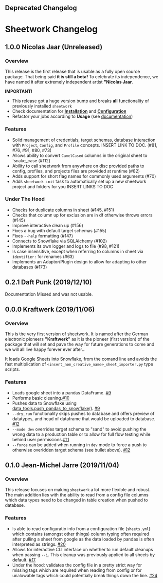 Deprecated Changelog
----
# Sheetwork Changelog

## 1.0.0 Nicolas Jaar (Unreleased)

### Overview

This release is the first release that is usable as a fully open source package. That being said **it is still a beta!**
To celebrate its independence, we have named it after extremely independent artist **"Nicolas Jaar**.

**IMPORTANT!**

- This release got a huge version bump and breaks **all** functionality of previously installed `sheetwork`
- Check documentation for [**Installation**](https://bastienboutonnet.gitbook.io/sheetwork/installation-and-configuration/installation) and [**Configuration**](https://bastienboutonnet.gitbook.io/sheetwork/installation-and-configuration/untitled)
- Refactor your jobs according to **Usage** (see [documentation](https://bastienboutonnet.gitbook.io/sheetwork/))

### Features

- Solid management of credentials, target schemas, database interaction with `Project`, `Config`, and `Profile` concepts. INSERT LINK TO DOC. (#81, #76, #91, #80, #73)
- Allows ability to convert `CamelCased` columns in the original sheet to `snake_case (#112)
- Ability to call sheetwork from anywhere on disc provided paths to config, profiles, and projects files are provided at runtime (#82)
- Adds support for short flag names for commonly used arguments (#70)
- Adds `sheetwork init` task to automatically set up a new sheetwork project and folders for you INSERT LINKS TO DOC

### Under The Hood

- Checks for duplicate columns in sheet (#145, #151)
- Checks that column up for exclusion are in df otherwise throws errors (#145)
- Improve interactive clean up (#156)
- Fixes a bug with default target schemas (#155)
- Fixes `--help` formatting (#147)
- Connects to Snowflake via SQLAlchemy (#102)
- Implements its own logger and logs to file (#98, #121)
- Is case insensitive, except when referring to columns in sheet via `identifier:` for renames (#63)
- Implements an Adaptor/Plugin design to allow for adapting to other databases (#173)

## 0.2.1 Daft Punk (2019/12/10)

Documentation Missed and was not usable.

## 0.0.0 Kraftwerk (2019/11/06)

### Overview

This is the very first version of sheetwork. It is named after the German electronic pioneers **"Kraftwerk"** as it is the pioneer (first version) of the package that will set and pave the way for future generations to come and we will all live happy forever ever after...

It loads Google Sheets into Snowflake, from the comand line and avoids the fast multiplication of `<insert_non_creative_name>_sheet_importer.py` type scripts.

### Features

- Loads google sheet into a pandas DataFrame. [#9](https://github.com/bastienboutonnet/sheetwork/pull/9)
- Performs basic cleaning.[#10](https://github.com/bastienboutonnet/sheetwork/pull/10)
- Pushes data to Snowflake using [data_tools.push_pandas_to_snowflake()](https://github.com/tripactions/data_tooling/blob/master/data_tools/db/pandas.py#L230). [#9](https://github.com/bastienboutonnet/sheetwork/pull/9)
- `--dry_run` functionality skips pushes to database and offers preview of datatypes, and head of dataframe that would be uploaded to database. [#12](https://github.com/bastienboutonnet/sheetwork/pull/12)
- `--mode dev` overrides target schema to "sand" to avoid pushing the wrong data to a production table or to allow for full flow testing while behind user permissions.[#11](https://github.com/bastienboutonnet/sheetwork/pull/12)
- `--force` can be added when running in `dev` mode to force a push to otherwise overidden target schema (see bullet above). [#12](https://github.com/bastienboutonnet/sheetwork/pull/12)

## 0.1.0 Jean-Michel Jarre (2019/11/04)

### Overview

This release focuses on making `sheetwork` a lot more flexible and robust. The main addition lies with the ability to read from a config file columns which data types need to be changed in table creation when pushed to database.

### Features

- Is able to read configuratio info from a configuration file (`sheets.yml`) which contains (amongst other things) column typing often required after pulling a sheet from google as the data loaded by pandas is often interpreted as strings. [#20](https://github.com/bastienboutonnet/sheetwork/pull/20)
- Allows for interactive CLI interface on whether to run default cleanups when passing `--i`. This cleanup was previously applied to all sheets by default. [#17](https://github.com/bastienboutonnet/sheetwork/pull/17)
- Under the hood: validates the config file in a pretty strict way for missing tags which are required when reading from config or for unalowable tags which could potentially break things down the line. [#24](https://github.com/bastienboutonnet/sheetwork/pull/24)

